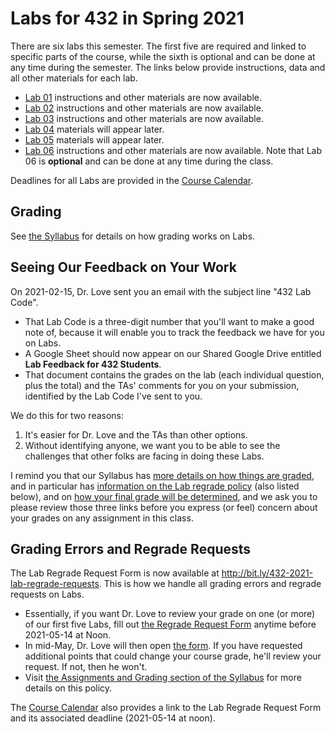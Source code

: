 # Labs for 432 in Spring 2021

There are six labs this semester. The first five are required and linked to specific parts of the course, while the sixth is optional and can be done at any time during the semester. The links below provide instructions, data and all other materials for each lab.

- [Lab 01](https://github.com/THOMASELOVE/432-2021/tree/master/labs/lab01) instructions and other materials are now available.
- [Lab 02](https://github.com/THOMASELOVE/432-2021/tree/master/labs/lab02) instructions and other materials are now available.
- [Lab 03](https://github.com/THOMASELOVE/432-2021/tree/master/labs/lab03) instructions and other materials are now available.
- [Lab 04](https://github.com/THOMASELOVE/432-2021/tree/master/labs/lab04) materials will appear later.
- [Lab 05](https://github.com/THOMASELOVE/432-2021/tree/master/labs/lab05) materials will appear later.
- [Lab 06](https://github.com/THOMASELOVE/432-2021/tree/master/labs/lab06) instructions and other materials are now available. Note that Lab 06 is **optional** and can be done at any time during the class.

Deadlines for all Labs are provided in the [Course Calendar](https://thomaselove.github.io/432/calendar.html).

## Grading

See [the Syllabus](https://thomaselove.github.io/432-2021-syllabus/assignments-and-grading.html) for details on how grading works on Labs.

## Seeing Our Feedback on Your Work

On 2021-02-15, Dr. Love sent you an email with the subject line "432 Lab Code". 

- That Lab Code is a three-digit number that you'll want to make a good note of, because it will enable you to track the feedback we have for you on Labs. 
- A Google Sheet should now appear on our Shared Google Drive entitled **Lab Feedback for 432 Students**. 
- That document contains the grades on the lab (each individual question, plus the total) and the TAs' comments for you on your submission, identified by the Lab Code I've sent to you.

We do this for two reasons:

1. It's easier for Dr. Love and the TAs than other options.
2. Without identifying anyone, we want you to be able to see the challenges that other folks are facing in doing these Labs. 

I remind you that our Syllabus has [more details on how things are graded](https://thomaselove.github.io/432-2021-syllabus/assignments-and-grading.html#minute-papers-and-class-participation), and in particular has [information on the Lab regrade policy](https://thomaselove.github.io/432-2021-syllabus/course-policies.html#regrade-policy) (also listed below), and on [how your final grade will be determined](https://thomaselove.github.io/432-2021-syllabus/assignments-and-grading.html#final-grade), and we ask you to please review those three links before you express (or feel) concern about your grades on any assignment in this class.

## Grading Errors and Regrade Requests

The Lab Regrade Request Form is now available at http://bit.ly/432-2021-lab-regrade-requests. This is how we handle all grading errors and regrade requests on Labs. 

- Essentially, if you want Dr. Love to review your grade on one (or more) of our first five Labs, fill out [the Regrade Request Form](http://bit.ly/432-2021-lab-regrade-requests) anytime before 2021-05-14 at Noon. 
- In mid-May, Dr. Love will then open [the form](http://bit.ly/432-2021-lab-regrade-requests). If you have requested additional points that could change your course grade, he'll review your request. If not, then he won't. 
- Visit [the Assignments and Grading section of the Syllabus](https://thomaselove.github.io/432-2021-syllabus/assignments-and-grading.html) for more details on this policy.

The [Course Calendar](https://thomaselove.github.io/432/calendar.html) also provides a link to the Lab Regrade Request Form and its associated deadline (2021-05-14 at noon). 
